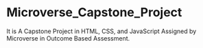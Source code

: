 # Microverse_Capstone_Project
It is A Capstone Project in HTML, CSS, and JavaScript Assigned by Microverse in Outcome Based Assessment.
